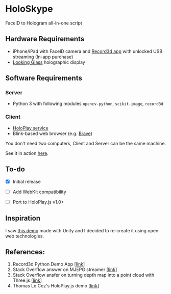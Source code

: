 # HoloSkype
FaceID to Hologram all-in-one script

## Hardware Requirements
- iPhone/iPad with FaceID camera and [Record3d app](https://record3d.app) with unlocked USB streaming (In-app purchase)
- [Looking Glass](https://lookingglassfactory.com) holographic display

## Software Requirements
### Server
- Python 3 with following modules `opencv-python`, `scikit-image`, `record3d`

### Client
- [HoloPlay service](https://lookingglassfactory.com/software/holoplay-service)
- Blink-based web browser (e.g. [Brave](https://brave.com))

You don't need two computers, Client and Server can be the same machine.

See it in action [here](https://twitter.com/jankais3r/status/1314972971967143937).

## To-do
- [x] Initial release
- [ ] Add WebKit compatibility
- [ ] Port to HoloPlay.js v1.0+


## Inspiration
I saw [this demo](https://twitter.com/asidys230/status/1242135956456501248) made with Unity and I decided to re-create it using open web technologies.

## References:
1) Record3d Python Demo App \[[link](https://github.com/marek-simonik/record3d)]
2) Stack Overflow answer on MJEPG streamer \[[link](https://stackoverflow.com/questions/42017354/python-mjpeg-server)]
3) Stack Overflow ansfer on turning depth map into a point cloud with Three.js \[[link](https://stackoverflow.com/questions/53082418/can-i-create-point-cloud-from-depth-and-rgb-image)]
4) Thomas Le Coz's HoloPlay.js demo \[[link](https://beginfill.com/holoplay/demo01/)]

